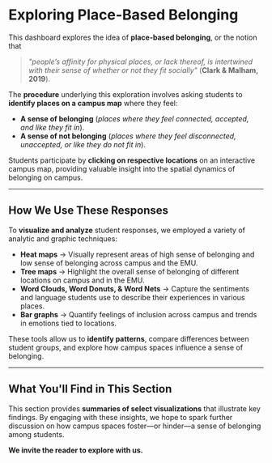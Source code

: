 # Exploring **Place-Based Belonging**  

This dashboard explores the idea of **place-based belonging**, or the notion that  
> *"people’s affinity for physical places, or lack thereof, is intertwined with their sense of whether or not they fit socially"* (**Clark & Malham, 2019**).  

The **procedure** underlying this exploration involves asking students to **identify places on a campus map** where they feel:  

- **A sense of belonging** (*places where they feel connected, accepted, and like they fit in*).  
- **A sense of not belonging** (*places where they feel disconnected, unaccepted, or like they do not fit in*).  

Students participate by **clicking on respective locations** on an interactive campus map, providing valuable insight into the spatial dynamics of belonging on campus.  

---

## **How We Use These Responses**  

To **visualize and analyze** student responses, we employed a variety of analytic and graphic techniques:  

- **<span class="yellow-text">Heat maps</span>** → Visually represent areas of high sense of belonging and low sense of belonging across campus and the EMU.  
- **<span class="yellow-text">Tree maps</span>** → Highlight the overall sense of belonging of different locations on campus and in the EMU.  
- **<span class="yellow-text">Word Clouds, Word Donuts, & Word Nets</span>** → Capture the sentiments and language students use to describe their experiences in various places.  
- **<span class="yellow-text">Bar graphs</span>** → Quantify feelings of inclusion across campus and trends in emotions tied to locations.  

These tools allow us to **identify patterns**, compare differences between student groups, and explore how campus spaces influence a sense of belonging.  

---

## **What You'll Find in This Section**  

This section provides **summaries of select visualizations** that illustrate key findings. By engaging with these insights, we hope to spark further discussion on how campus spaces foster—or hinder—a sense of belonging among students.  

**<span class="yellow-text">We invite the reader to explore with us.</span>**   
